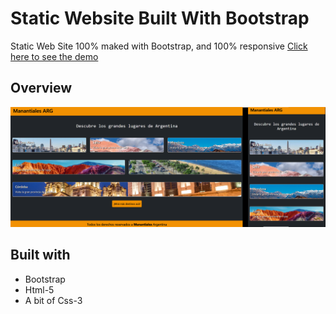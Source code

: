 # **Static Website Built With Bootstrap**
Static Web Site 100% maked with Bootstrap, and 100% responsive
[Click here to see the demo](https://necogamy.github.io/bootstrap-static-website/)


## **Overview**
![screenshot](./screenshot.png)

## **Built with**
* Bootstrap
* Html-5
* A bit of Css-3
